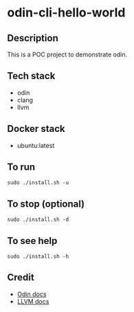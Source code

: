# odin-cli-hello-world

## Description
This is a POC project to demonstrate odin.

## Tech stack
- odin
- clang
- llvm

## Docker stack
- ubuntu:latest

## To run
`sudo ./install.sh -u`

## To stop (optional)
`sudo ./install.sh -d`

## To see help
`sudo ./install.sh -h`

## Credit
- [Odin docs]()
- [LLVM docs](https://apt.llvm.org/)